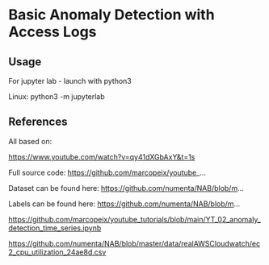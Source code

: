 # Basic Anomaly Detection with Access Logs

## Usage

For jupyter lab - launch with python3

Linux: python3 -m jupyterlab

## References

All based on: 

https://www.youtube.com/watch?v=qy41dXGbAxY&t=1s

Full source code: https://github.com/marcopeix/youtube_...

Dataset can be found here: https://github.com/numenta/NAB/blob/m...

Labels can be found here: https://github.com/numenta/NAB/blob/m...

https://github.com/marcopeix/youtube_tutorials/blob/main/YT_02_anomaly_detection_time_series.ipynb

https://github.com/numenta/NAB/blob/master/data/realAWSCloudwatch/ec2_cpu_utilization_24ae8d.csv